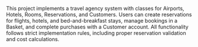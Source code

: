 
This project implements a travel agency system with classes for Airports, Hotels, Rooms, Reservations, and Customers. Users can create reservations for flights, hotels, and bed-and-breakfast stays, manage bookings in a Basket, and complete purchases with a Customer account. All functionality follows strict implementation rules, including proper reservation validation and cost calculations.
